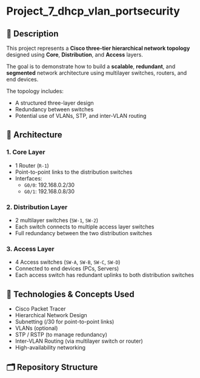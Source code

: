 # Project_7_dhcp_vlan_portsecurity

## 📘 Description

This project represents a **Cisco three-tier hierarchical network topology** designed using **Core**, **Distribution**, and **Access** layers.

The goal is to demonstrate how to build a **scalable**, **redundant**, and **segmented** network architecture using multilayer switches, routers, and end devices.

The topology includes:

- A structured three-layer design
- Redundancy between switches
- Potential use of VLANs, STP, and inter-VLAN routing

## 🧠 Architecture

### 1. **Core Layer**
- 1 Router (`R-1`)
- Point-to-point links to the distribution switches
- Interfaces:
  - `G0/0`: 192.168.0.2/30
  - `G0/1`: 192.168.0.8/30

### 2. **Distribution Layer**
- 2 multilayer switches (`SW-1`, `SW-2`)
- Each switch connects to multiple access layer switches
- Full redundancy between the two distribution switches

### 3. **Access Layer**
- 4 Access switches (`SW-A`, `SW-B`, `SW-C`, `SW-D`)
- Connected to end devices (PCs, Servers)
- Each access switch has redundant uplinks to both distribution switches

## 🧰 Technologies & Concepts Used

- Cisco Packet Tracer
- Hierarchical Network Design
- Subnetting (/30 for point-to-point links)
- VLANs (optional)
- STP / RSTP (to manage redundancy)
- Inter-VLAN Routing (via multilayer switch or router)
- High-availability networking

## 🗂️ Repository Structure

